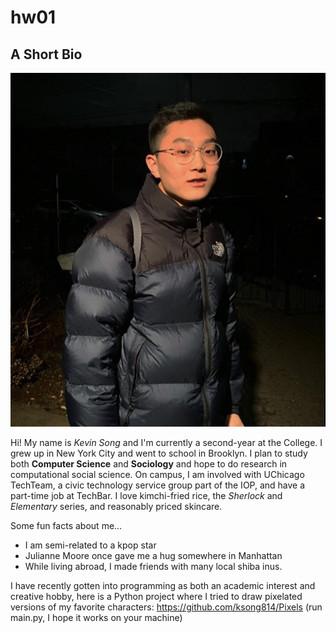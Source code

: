# hw01

## A Short Bio

![alt text](meeeeee.jpg) 

Hi! My name is *Kevin Song* and I'm currently a second-year at the College. I grew up in New York City and went to school in Brooklyn. I plan to study both **Computer Science** and **Sociology** and hope to do research in computational social science. On campus, I am involved with UChicago TechTeam, a civic technology service group part of the IOP, and have a part-time job at TechBar. I love kimchi-fried rice, the *Sherlock* and *Elementary* series, and reasonably priced skincare.

Some fun facts about me...
* I am semi-related to a kpop star
* Julianne Moore once gave me a hug somewhere in Manhattan
* While living abroad, I made friends with many local shiba inus.

I have recently gotten into programming as both an academic interest and creative hobby, here is a Python project where I tried to draw pixelated versions of my favorite characters: https://github.com/ksong814/Pixels (run main.py, I hope it works on your machine) 

